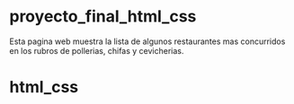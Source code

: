 # proyecto_final_html_css

Esta pagina web muestra la lista de algunos restaurantes mas concurridos en los 
rubros de pollerias, chifas y cevicherias.
# html_css
